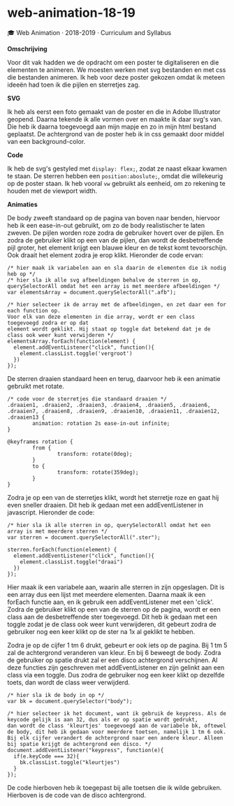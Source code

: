 # web-animation-18-19
🎓 Web Animation · 2018-2019 · Curriculum and Syllabus 

**Omschrijving**

Voor dit vak hadden we de opdracht om een poster te digitaliseren en die elementen te animeren. 
We moesten werken met svg bestanden en met css die bestanden animeren. 
Ik heb voor deze poster gekozen omdat ik meteen ideeën had toen ik die pijlen en sterretjes zag. 

**SVG**

Ik heb als eerst een foto gemaakt van de poster en die in Adobe Illustrator geopend. Daarna tekende ik alle vormen over en maakte ik daar svg's van.
Die heb ik daarna toegevoegd aan mijn mapje en zo in mijn html bestand geplaatst. De achtergrond van de poster heb ik in css gemaakt door middel van een background-color.

**Code**

Ik heb de svg's gestyled met ```display: flex;```, zodat ze naast elkaar kwamen te staan. De sterren hebben een ```position:aboslute;```, omdat die willekeurig op de poster staan. 
Ik heb vooral ```vw``` gebruikt als eenheid, om zo rekening te houden met de viewport width. 

**Animaties**

De body zweeft standaard op de pagina van boven naar benden, hiervoor heb ik een ease-in-out gebruikt, om zo de body realistischer te laten zweven. 
De pijlen worden roze zodra de gebruiker hovert over de pijlen. En zodra de gebruiker klikt op een van de pijlen, dan wordt
de desbetreffende pijl groter, het element krijgt een blauwe kleur en de tekst komt tevoorschijn. Ook draait het element zodra je erop klikt. 
Hieronder de code ervan:

``` 
/* hier maak ik variabelen aan en sla daarin de elementen die ik nodig heb op */
/* hier sla ik alle svg afbeeldingen behalve de sterren in op, querySelectorAll omdat het een array is met meerdere afbeeldingen */
var elementsArray = document.querySelectorAll(".afb");

/* hier selecteer ik de array met de afbeeldingen, en zet daar een for each function op.
Voor elk van deze elementen in die array, wordt er een class toegevoegd zodra er op dat
element wordt geklikt. Hij staat op toggle dat betekend dat je de class ook weer kunt verwijderen */
elementsArray.forEach(function(element) {
  element.addEventListener("click", function(){
    element.classList.toggle('vergroot')
  })
});
```

De sterren draaien standaard heen en terug, daarvoor heb ik een animatie gebruikt met rotate.

```
/* code voor de sterretjes die standaard draaien */
.draaien1, .draaien2, .draaien3, .draaien4, .draaien5, .draaien6, .draaien7, .draaien8, .draaien9, .draaien10, .draaien11, .draaien12, .draaien13 {
		animation: rotation 2s ease-in-out infinite;
}

@keyframes rotation {
		from {
				transform: rotate(0deg);
		}
		to {
				transform: rotate(359deg);
		}
}
```
Zodra je op een van de sterretjes klikt, wordt het sterretje roze en gaat hij even sneller draaien. Dit heb ik gedaan met een addEventListener in javascript.
Hieronder de code:

```
/* hier sla ik alle sterren in op, querySelectorAll omdat het een array is met meerdere sterren */
var sterren = document.querySelectorAll(".ster");

sterren.forEach(function(element) {
  element.addEventListener("click", function(){
    element.classList.toggle("draai")
  })
});
```

Hier maak ik een variabele aan, waarin alle sterren in zijn opgeslagen. Dit is een array dus een lijst met meerdere elementen. 
Daarna maak ik een forEach functie aan, en ik gebruik een addEventListener met een 'click'. Zodra de gebruiker klikt op een van
de sterren op de pagina, wordt er een class aan de desbetreffende ster toegevoegd. Dit heb ik gedaan met een toggle zodat je de class
ook weer kunt verwijderen, dit gebeurt zodra de gebruiker nog een keer klikt op de ster na 1x al geklikt te hebben.

Zodra je op de cijfer 1 tm 6 drukt, gebeurt er ook iets op de pagina. Bij 1 tm 5 zal de achtergrond veranderen van kleur. En bij 6 beweegt de body.
Zodra de gebruiker op spatie drukt zal er een disco achtergrond verschijnen. Al deze functies zijn geschreven met addEventListener en zijn gelinkt 
aan een class via een toggle. Dus zodra de gebruiker nog een keer klikt op dezelfde toets, dan wordt de class weer verwijderd. 

```
/* hier sla ik de body in op */
var bk = document.querySelector("body");

/* hier selecteer ik het document, want ik gebruik de keypress. Als de keycode gelijk is aan 32, dus als er op spatie wordt gedrukt,
dan wordt de class 'kleurtjes' toegevoegd aan de variabele bk, oftewel de body, dit heb ik gedaan voor meerdere toetsen, namelijk 1 tm 6 ook. Bij elk cijfer verandert de achtergrond naar een andere kleur. Alleen bij spatie krijgt de achtergrond een disco. */
document.addEventListener("keypress", function(e){
  if(e.keyCode === 32){
    bk.classList.toggle("kleurtjes")
  }
});
```
De code hierboven heb ik toegepast bij alle toetsen die ik wilde gebruiken. Hierboven is de code van de disco achtergrond.
